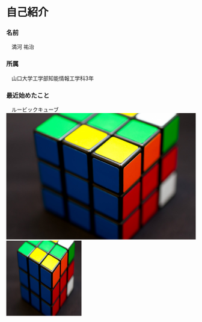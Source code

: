 # 自己紹介    
### 名前<br>
　満河 祐治<br>
### 所属<br>
　山口大学工学部知能情報工学科3年<br>
### 最近始めたこと<br>
　ルービックキューブ
![ルービックキューブ](rubiku.jpg)   
<img src = "rubiku.jpg" alt="ルーブックキューブ" title = "ルーブックキューブ" width="200" height = "200" />


